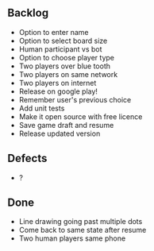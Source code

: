 Backlog
-------
* Option to enter name
* Option to select board size
* Human participant vs bot
* Option to choose player type
* Two players over blue tooth
* Two players on same network
* Two players on internet
* Release on google play!
* Remember user's previous choice
* Add unit tests
* Make it open source with free licence
* Save game draft and resume
* Release updated version

Defects
-------
* ?

Done
----
* Line drawing going past multiple dots
* Come back to same state after resume
* Two human players same phone
